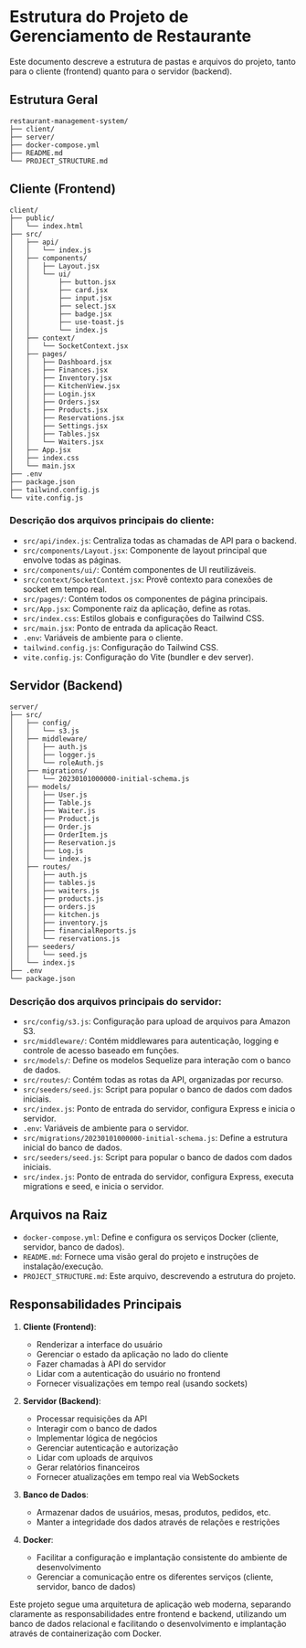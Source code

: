 # Estrutura do Projeto de Gerenciamento de Restaurante

Este documento descreve a estrutura de pastas e arquivos do projeto, tanto para o cliente (frontend) quanto para o servidor (backend).

## Estrutura Geral

```
restaurant-management-system/
├── client/
├── server/
├── docker-compose.yml
├── README.md
└── PROJECT_STRUCTURE.md
```

## Cliente (Frontend)

```
client/
├── public/
│   └── index.html
├── src/
│   ├── api/
│   │   └── index.js
│   ├── components/
│   │   ├── Layout.jsx
│   │   └── ui/
│   │       ├── button.jsx
│   │       ├── card.jsx
│   │       ├── input.jsx
│   │       ├── select.jsx
│   │       ├── badge.jsx
│   │       ├── use-toast.js
│   │       └── index.js
│   ├── context/
│   │   └── SocketContext.jsx
│   ├── pages/
│   │   ├── Dashboard.jsx
│   │   ├── Finances.jsx
│   │   ├── Inventory.jsx
│   │   ├── KitchenView.jsx
│   │   ├── Login.jsx
│   │   ├── Orders.jsx
│   │   ├── Products.jsx
│   │   ├── Reservations.jsx
│   │   ├── Settings.jsx
│   │   ├── Tables.jsx
│   │   └── Waiters.jsx
│   ├── App.jsx
│   ├── index.css
│   └── main.jsx
├── .env
├── package.json
├── tailwind.config.js
└── vite.config.js
```

### Descrição dos arquivos principais do cliente:

- `src/api/index.js`: Centraliza todas as chamadas de API para o backend.
- `src/components/Layout.jsx`: Componente de layout principal que envolve todas as páginas.
- `src/components/ui/`: Contém componentes de UI reutilizáveis.
- `src/context/SocketContext.jsx`: Provê contexto para conexões de socket em tempo real.
- `src/pages/`: Contém todos os componentes de página principais.
- `src/App.jsx`: Componente raiz da aplicação, define as rotas.
- `src/index.css`: Estilos globais e configurações do Tailwind CSS.
- `src/main.jsx`: Ponto de entrada da aplicação React.
- `.env`: Variáveis de ambiente para o cliente.
- `tailwind.config.js`: Configuração do Tailwind CSS.
- `vite.config.js`: Configuração do Vite (bundler e dev server).

## Servidor (Backend)

```
server/
├── src/
│   ├── config/
│   │   └── s3.js
│   ├── middleware/
│   │   ├── auth.js
│   │   ├── logger.js
│   │   └── roleAuth.js
│   ├── migrations/
│   │   └── 20230101000000-initial-schema.js
│   ├── models/
│   │   ├── User.js
│   │   ├── Table.js
│   │   ├── Waiter.js
│   │   ├── Product.js
│   │   ├── Order.js
│   │   ├── OrderItem.js
│   │   ├── Reservation.js
│   │   ├── Log.js
│   │   └── index.js
│   ├── routes/
│   │   ├── auth.js
│   │   ├── tables.js
│   │   ├── waiters.js
│   │   ├── products.js
│   │   ├── orders.js
│   │   ├── kitchen.js
│   │   ├── inventory.js
│   │   ├── financialReports.js
│   │   └── reservations.js
│   ├── seeders/
│   │   └── seed.js
│   └── index.js
├── .env
└── package.json
```

### Descrição dos arquivos principais do servidor:

- `src/config/s3.js`: Configuração para upload de arquivos para Amazon S3.
- `src/middleware/`: Contém middlewares para autenticação, logging e controle de acesso baseado em funções.
- `src/models/`: Define os modelos Sequelize para interação com o banco de dados.
- `src/routes/`: Contém todas as rotas da API, organizadas por recurso.
- `src/seeders/seed.js`: Script para popular o banco de dados com dados iniciais.
- `src/index.js`: Ponto de entrada do servidor, configura Express e inicia o servidor.
- `.env`: Variáveis de ambiente para o servidor.
- `src/migrations/20230101000000-initial-schema.js`: Define a estrutura inicial do banco de dados.
- `src/seeders/seed.js`: Script para popular o banco de dados com dados iniciais.
- `src/index.js`: Ponto de entrada do servidor, configura Express, executa migrations e seed, e inicia o servidor.

## Arquivos na Raiz

- `docker-compose.yml`: Define e configura os serviços Docker (cliente, servidor, banco de dados).
- `README.md`: Fornece uma visão geral do projeto e instruções de instalação/execução.
- `PROJECT_STRUCTURE.md`: Este arquivo, descrevendo a estrutura do projeto.

## Responsabilidades Principais

1. **Cliente (Frontend)**:
   - Renderizar a interface do usuário
   - Gerenciar o estado da aplicação no lado do cliente
   - Fazer chamadas à API do servidor
   - Lidar com a autenticação do usuário no frontend
   - Fornecer visualizações em tempo real (usando sockets)

2. **Servidor (Backend)**:
   - Processar requisições da API
   - Interagir com o banco de dados
   - Implementar lógica de negócios
   - Gerenciar autenticação e autorização
   - Lidar com uploads de arquivos
   - Gerar relatórios financeiros
   - Fornecer atualizações em tempo real via WebSockets

3. **Banco de Dados**:
   - Armazenar dados de usuários, mesas, produtos, pedidos, etc.
   - Manter a integridade dos dados através de relações e restrições

4. **Docker**:
   - Facilitar a configuração e implantação consistente do ambiente de desenvolvimento
   - Gerenciar a comunicação entre os diferentes serviços (cliente, servidor, banco de dados)

Este projeto segue uma arquitetura de aplicação web moderna, separando claramente as responsabilidades entre frontend e backend, utilizando um banco de dados relacional e facilitando o desenvolvimento e implantação através de containerização com Docker.
